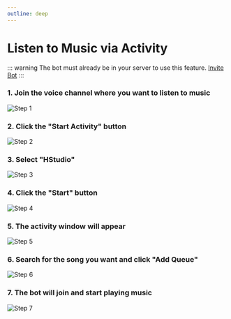 ```yaml
---
outline: deep
---
```


# Listen to Music via Activity

::: warning
The bot must already be in your server to use this feature. [Invite Bot](./invite-bot)
:::

### 1. Join the voice channel where you want to listen to music

![Step 1](../../assets/start-listening-1.png)

### 2. Click the "Start Activity" button

![Step 2](../../assets/start-activity-2.png)

### 3. Select "HStudio"

![Step 3](../../assets/start-activity-3.png)

### 4. Click the "Start" button

![Step 4](../../assets/start-activity-4.png)

### 5. The activity window will appear

![Step 5](../../assets/start-activity-5.png)

### 6. Search for the song you want and click "Add Queue"

![Step 6](../../assets/start-activity-6.png)

### 7. The bot will join and start playing music

![Step 7](../../assets/start-activity-7.png)
